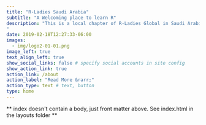 ```yaml
---
title: "R-Ladies Saudi Arabia"
subtitle: "A Welcoming place to learn R"
description: "This is a local chapter of R-Ladies Global in Saudi Arabia (Dammam), an organisation that promotes gender diversity in the R community worldwide. We organise a variety of activities and workshops to learn about the R programming language, algorithms and advanced tools.
"
date: 2019-02-18T12:27:33-06:00
images:
  - img/logo2-01-01.png
image_left: true
text_align_left: true
show_social_links: false # specify social accounts in site config
show_action_link: true
action_link: /about
action_label: "Read More &rarr;"
action_type: text # text, button
type: home
---
```


** index doesn't contain a body, just front matter above.
See index.html in the layouts folder **
